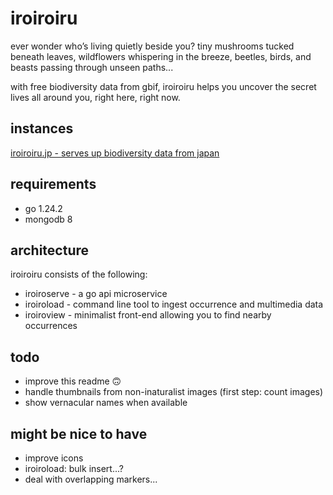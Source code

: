 # iroiroiru

ever wonder who’s living quietly beside you?
tiny mushrooms tucked beneath leaves,
wildflowers whispering in the breeze,
beetles, birds, and beasts passing through unseen paths...

with free biodiversity data from gbif,
iroiroiru helps you uncover the secret lives all around you,
right here, right now.

## instances

[iroiroiru.jp - serves up biodiversity data from japan](https://iroiroiru.jp/)

## requirements

* go 1.24.2
* mongodb 8

## architecture

iroiroiru consists of the following:

* iroiroserve - a go api microservice
* iroiroload - command line tool to ingest occurrence and multimedia data
* iroiroview - minimalist front-end allowing you to find nearby occurrences

## todo

* improve this readme 🙃
* handle thumbnails from non-inaturalist images (first step: count images)
* show vernacular names when available

## might be nice to have

* improve icons
* iroiroload: bulk insert...?
* deal with overlapping markers...
